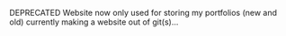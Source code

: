 
DEPRECATED Website
now only used for storing my portfolios (new and old)
currently making a website out of git(s)...
